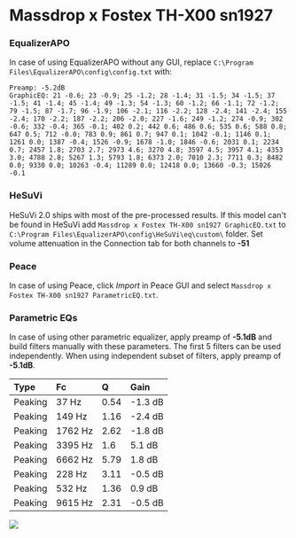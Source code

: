 # Massdrop x Fostex TH-X00 sn1927

### EqualizerAPO
In case of using EqualizerAPO without any GUI, replace `C:\Program Files\EqualizerAPO\config\config.txt`
with:
```
Preamp: -5.2dB
GraphicEQ: 21 -0.6; 23 -0.9; 25 -1.2; 28 -1.4; 31 -1.5; 34 -1.5; 37 -1.5; 41 -1.4; 45 -1.4; 49 -1.3; 54 -1.3; 60 -1.2; 66 -1.1; 72 -1.2; 79 -1.5; 87 -1.7; 96 -1.9; 106 -2.1; 116 -2.2; 128 -2.4; 141 -2.4; 155 -2.4; 170 -2.2; 187 -2.2; 206 -2.0; 227 -1.6; 249 -1.2; 274 -0.9; 302 -0.6; 332 -0.4; 365 -0.1; 402 0.2; 442 0.6; 486 0.6; 535 0.6; 588 0.8; 647 0.5; 712 -0.0; 783 0.9; 861 0.7; 947 0.1; 1042 -0.1; 1146 0.1; 1261 0.0; 1387 -0.4; 1526 -0.9; 1678 -1.0; 1846 -0.6; 2031 0.1; 2234 0.7; 2457 1.8; 2703 2.7; 2973 4.6; 3270 4.8; 3597 4.5; 3957 4.1; 4353 3.0; 4788 2.8; 5267 1.3; 5793 1.8; 6373 2.0; 7010 2.3; 7711 0.3; 8482 0.0; 9330 0.0; 10263 -0.4; 11289 0.0; 12418 0.0; 13660 -0.3; 15026 -0.1
```

### HeSuVi
HeSuVi 2.0 ships with most of the pre-processed results. If this model can't be found in HeSuVi add
`Massdrop x Fostex TH-X00 sn1927 GraphicEQ.txt` to `C:\Program Files\EqualizerAPO\config\HeSuVi\eq\custom\` folder.
Set volume attenuation in the Connection tab for both channels to **-51**

### Peace
In case of using Peace, click *Import* in Peace GUI and select `Massdrop x Fostex TH-X00 sn1927 ParametricEQ.txt`.

### Parametric EQs
In case of using other parametric equalizer, apply preamp of **-5.1dB** and build filters manually
with these parameters. The first 5 filters can be used independently.
When using independent subset of filters, apply preamp of **-5.1dB**.

| Type    | Fc      |    Q | Gain    |
|:--------|:--------|:-----|:--------|
| Peaking | 37 Hz   | 0.54 | -1.3 dB |
| Peaking | 149 Hz  | 1.16 | -2.4 dB |
| Peaking | 1762 Hz | 2.62 | -1.8 dB |
| Peaking | 3395 Hz | 1.6  | 5.1 dB  |
| Peaking | 6662 Hz | 5.79 | 1.8 dB  |
| Peaking | 228 Hz  | 3.11 | -0.5 dB |
| Peaking | 532 Hz  | 1.36 | 0.9 dB  |
| Peaking | 9615 Hz | 2.31 | -0.5 dB |

![](https://raw.githubusercontent.com/jaakkopasanen/AutoEq/master/results/innerfidelity/sbaf-serious/Massdrop%20x%20Fostex%20TH-X00%20sn1927/Massdrop%20x%20Fostex%20TH-X00%20sn1927.png)